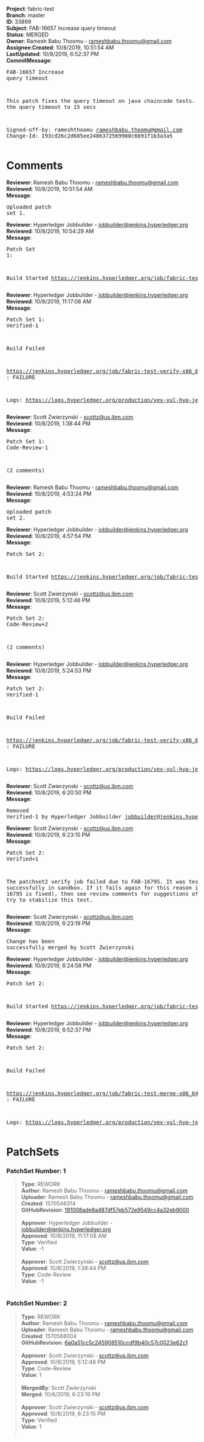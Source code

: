 <strong>Project</strong>: fabric-test</br><strong>Branch</strong>: master<br><strong>ID</strong>: 33899<br><strong>Subject</strong>: FAB-16657 Increase query timeout<br><strong>Status</strong>: MERGED<br><strong>Owner</strong>: Ramesh Babu Thoomu - rameshbabu.thoomu@gmail.com<br><strong>Assignee</strong>:<strong>Created</strong>: 10/8/2019, 10:51:54 AM<br><strong>LastUpdated</strong>: 10/8/2019, 6:52:37 PM<br><strong>CommitMessage</strong>:<br><pre>FAB-16657 Increase query timeout

This patch fixes the query timeout on java chaincode tests.
Increased the query timeout to 15 secs

Signed-off-by: rameshthoomu <rameshbabu.thoomu@gmail.com>
Change-Id: I93cd26c2d685ee2406372569900c6691f1b3a3a5
</pre><h1>Comments</h1><strong>Reviewer</strong>: Ramesh Babu Thoomu - rameshbabu.thoomu@gmail.com<br><strong>Reviewed</strong>: 10/8/2019, 10:51:54 AM<br><strong>Message</strong>: <pre>Uploaded patch set 1.</pre><strong>Reviewer</strong>: Hyperledger Jobbuilder - jobbuilder@jenkins.hyperledger.org<br><strong>Reviewed</strong>: 10/8/2019, 10:54:29 AM<br><strong>Message</strong>: <pre>Patch Set 1:

Build Started https://jenkins.hyperledger.org/job/fabric-test-verify-x86_64/3753/</pre><strong>Reviewer</strong>: Hyperledger Jobbuilder - jobbuilder@jenkins.hyperledger.org<br><strong>Reviewed</strong>: 10/8/2019, 11:17:08 AM<br><strong>Message</strong>: <pre>Patch Set 1: Verified-1

Build Failed 

https://jenkins.hyperledger.org/job/fabric-test-verify-x86_64/3753/ : FAILURE

Logs: https://logs.hyperledger.org/production/vex-yul-hyp-jenkins-3/fabric-test-verify-x86_64/3753</pre><strong>Reviewer</strong>: Scott Zwierzynski - scottz@us.ibm.com<br><strong>Reviewed</strong>: 10/8/2019, 1:38:44 PM<br><strong>Message</strong>: <pre>Patch Set 1: Code-Review-1

(2 comments)</pre><strong>Reviewer</strong>: Ramesh Babu Thoomu - rameshbabu.thoomu@gmail.com<br><strong>Reviewed</strong>: 10/8/2019, 4:53:24 PM<br><strong>Message</strong>: <pre>Uploaded patch set 2.</pre><strong>Reviewer</strong>: Hyperledger Jobbuilder - jobbuilder@jenkins.hyperledger.org<br><strong>Reviewed</strong>: 10/8/2019, 4:57:54 PM<br><strong>Message</strong>: <pre>Patch Set 2:

Build Started https://jenkins.hyperledger.org/job/fabric-test-verify-x86_64/3759/</pre><strong>Reviewer</strong>: Scott Zwierzynski - scottz@us.ibm.com<br><strong>Reviewed</strong>: 10/8/2019, 5:12:46 PM<br><strong>Message</strong>: <pre>Patch Set 2: Code-Review+2

(2 comments)</pre><strong>Reviewer</strong>: Hyperledger Jobbuilder - jobbuilder@jenkins.hyperledger.org<br><strong>Reviewed</strong>: 10/8/2019, 5:24:53 PM<br><strong>Message</strong>: <pre>Patch Set 2: Verified-1

Build Failed 

https://jenkins.hyperledger.org/job/fabric-test-verify-x86_64/3759/ : FAILURE

Logs: https://logs.hyperledger.org/production/vex-yul-hyp-jenkins-3/fabric-test-verify-x86_64/3759</pre><strong>Reviewer</strong>: Scott Zwierzynski - scottz@us.ibm.com<br><strong>Reviewed</strong>: 10/8/2019, 6:20:50 PM<br><strong>Message</strong>: <pre>Removed Verified-1 by Hyperledger Jobbuilder <jobbuilder@jenkins.hyperledger.org>
</pre><strong>Reviewer</strong>: Scott Zwierzynski - scottz@us.ibm.com<br><strong>Reviewed</strong>: 10/8/2019, 6:23:15 PM<br><strong>Message</strong>: <pre>Patch Set 2: Verified+1

The patchset2 verify job failed due to FAB-16795.
It was tested successfully in sandbox.
If it fails again for this reason in CI (after 16795 is fixed), then see review comments for suggestions of things to try to stabilize this test.</pre><strong>Reviewer</strong>: Scott Zwierzynski - scottz@us.ibm.com<br><strong>Reviewed</strong>: 10/8/2019, 6:23:19 PM<br><strong>Message</strong>: <pre>Change has been successfully merged by Scott Zwierzynski</pre><strong>Reviewer</strong>: Hyperledger Jobbuilder - jobbuilder@jenkins.hyperledger.org<br><strong>Reviewed</strong>: 10/8/2019, 6:24:58 PM<br><strong>Message</strong>: <pre>Patch Set 2:

Build Started https://jenkins.hyperledger.org/job/fabric-test-merge-x86_64/822/</pre><strong>Reviewer</strong>: Hyperledger Jobbuilder - jobbuilder@jenkins.hyperledger.org<br><strong>Reviewed</strong>: 10/8/2019, 6:52:37 PM<br><strong>Message</strong>: <pre>Patch Set 2:

Build Failed 

https://jenkins.hyperledger.org/job/fabric-test-merge-x86_64/822/ : FAILURE

Logs: https://logs.hyperledger.org/production/vex-yul-hyp-jenkins-3/fabric-test-merge-x86_64/822</pre><h1>PatchSets</h1><h3>PatchSet Number: 1</h3><blockquote><strong>Type</strong>: REWORK<br><strong>Author</strong>: Ramesh Babu Thoomu - rameshbabu.thoomu@gmail.com<br><strong>Uploader</strong>: Ramesh Babu Thoomu - rameshbabu.thoomu@gmail.com<br><strong>Created</strong>: 1570546314<br><strong>GitHubRevision</strong>: [191008ade8a487df57eb572e9549cc4a32eb9000](https://github.com/hyperledger/fabric-test/commit/191008ade8a487df57eb572e9549cc4a32eb9000)<br><br><strong>Approver</strong>: Hyperledger Jobbuilder - jobbuilder@jenkins.hyperledger.org<br><strong>Approved</strong>: 10/8/2019, 11:17:08 AM<br><strong>Type</strong>: Verified<br><strong>Value</strong>: -1<br><br><strong>Approver</strong>: Scott Zwierzynski - scottz@us.ibm.com<br><strong>Approved</strong>: 10/8/2019, 1:38:44 PM<br><strong>Type</strong>: Code-Review<br><strong>Value</strong>: -1<br><br></blockquote><h3>PatchSet Number: 2</h3><blockquote><strong>Type</strong>: REWORK<br><strong>Author</strong>: Ramesh Babu Thoomu - rameshbabu.thoomu@gmail.com<br><strong>Uploader</strong>: Ramesh Babu Thoomu - rameshbabu.thoomu@gmail.com<br><strong>Created</strong>: 1570568004<br><strong>GitHubRevision</strong>: [6a0a51cc5c245908510ccdf9b40c57c0023e62c1](https://github.com/hyperledger/fabric-test/commit/6a0a51cc5c245908510ccdf9b40c57c0023e62c1)<br><br><strong>Approver</strong>: Scott Zwierzynski - scottz@us.ibm.com<br><strong>Approved</strong>: 10/8/2019, 5:12:46 PM<br><strong>Type</strong>: Code-Review<br><strong>Value</strong>: 1<br><br><strong>MergedBy</strong>: Scott Zwierzynski<br><strong>Merged</strong>: 10/8/2019, 6:23:19 PM<br><br><strong>Approver</strong>: Scott Zwierzynski - scottz@us.ibm.com<br><strong>Approved</strong>: 10/8/2019, 6:23:15 PM<br><strong>Type</strong>: Verified<br><strong>Value</strong>: 1<br><br></blockquote>
